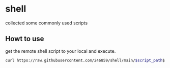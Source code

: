# shell
collected some commonly used scripts

## Howt to use
get the remote shell script to your local and execute.
```sh
curl https://raw.githubusercontent.com/246859/shell/main/$script_path$ | bash
```